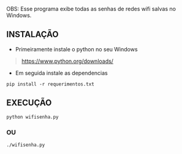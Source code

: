 OBS: Esse programa exibe todas as senhas de redes wifi salvas no Windows.

## INSTALAÇÃO

- Primeiramente instale o python no seu Windows

> https://www.python.org/downloads/

- Em seguida instale as dependencias

```
pip install -r requerimentos.txt
```

## EXECUÇÃO

```
python wifisenha.py
```
### OU
```
./wifisenha.py
```
